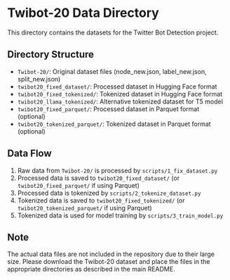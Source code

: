 # Twibot-20 Data Directory

This directory contains the datasets for the Twitter Bot Detection project.

## Directory Structure

- `Twibot-20/`: Original dataset files (node_new.json, label_new.json, split_new.json)
- `twibot20_fixed_dataset/`: Processed dataset in Hugging Face format
- `twibot20_fixed_tokenized/`: Tokenized dataset in Hugging Face format
- `twibot20_llama_tokenized/`: Alternative tokenized dataset for T5 model
- `twibot20_fixed_parquet/`: Processed dataset in Parquet format (optional)
- `twibot20_tokenized_parquet/`: Tokenized dataset in Parquet format (optional)

## Data Flow

1. Raw data from `Twibot-20/` is processed by `scripts/1_fix_dataset.py`
2. Processed data is saved to `twibot20_fixed_dataset/` (or `twibot20_fixed_parquet/` if using Parquet)
3. Processed data is tokenized by `scripts/2_tokenize_dataset.py`
4. Tokenized data is saved to `twibot20_fixed_tokenized/` (or `twibot20_tokenized_parquet/` if using Parquet)
5. Tokenized data is used for model training by `scripts/3_train_model.py`

## Note

The actual data files are not included in the repository due to their large size. Please download the Twibot-20 dataset and place the files in the appropriate directories as described in the main README.
